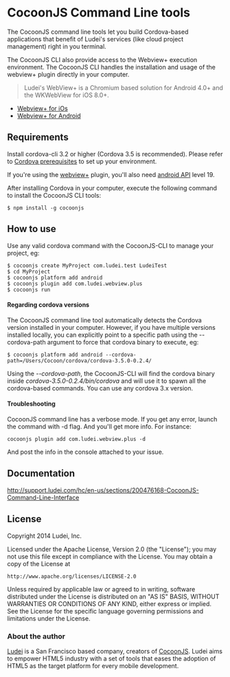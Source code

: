 # CocoonJS Command Line tools #

The CocoonJS command line tools let you build Cordova-based applications that benefit of Ludei's services (like cloud project management) right in you terminal.

The CocoonJS CLI also provide access to the Webview+ execution environment. The CocoonJS CLI handles the installation and usage of the webview+ plugin directly in your computer.

> Ludei's WebView+ is a Chromium based solution for Android 4.0+ and the WKWebView for iOS 8.0+.

- [Webview+ for iOs](https://github.com/ludei/webview-plus-ios)
- [Webview+ for Android](https://github.com/ludei/webview-plus)

## Requirements ##
Install cordova-cli 3.2 or higher (Cordova 3.5 is recommended). Please refer to [Cordova prerequisites](https://github.com/apache/cordova-cli#requirements) to set up your environment.

If you're using the [webview+](https://github.com/ludei/webview-plus) plugin, you'll also need [android API](http://developer.android.com/guide/topics/manifest/uses-sdk-element.html) level 19.

After installing Cordova in your computer, execute the following command to install the CocoonJS CLI tools:

```
$ npm install -g cocoonjs
```

## How to use ##

Use any valid cordova command with the CocoonJS-CLI to manage your project, eg:

```
$ cocoonjs create MyProject com.ludei.test LudeiTest
$ cd MyProject
$ cocoonjs platform add android
$ cocoonjs plugin add com.ludei.webview.plus
$ cocoonjs run
```

#### Regarding cordova versions ####

The CocoonJS command line tool automatically detects the Cordova version installed in your computer. However, if you have multiple versions installed locally, you can explicitly point to a specific path using the --cordova-path argument to force that cordova binary to execute, eg:


```
$ cocoonjs platform add android --cordova-path=/Users/Cocoon/cordova/cordova-3.5.0-0.2.4/
```
Using the *--cordova-path*, the CocoonJS-CLI will find the cordova binary inside *cordova-3.5.0-0.2.4/bin/cordova* and will use it to spawn all the cordova-based commands. You can use any cordova 3.x version.


#### Troubleshooting ####

CocoonJS command line has a verbose mode. If you get any error, launch the command  with -d flag. And you'll get more info. For instance:

```
cocoonjs plugin add com.ludei.webview.plus -d
```

And post the info in the console attached to your issue.

Documentation
----
http://support.ludei.com/hc/en-us/sections/200476168-CocoonJS-Command-Line-Interface

License
----
Copyright 2014 Ludei, Inc.

Licensed under the Apache License, Version 2.0 (the "License");
you may not use this file except in compliance with the License.
You may obtain a copy of the License at

    http://www.apache.org/licenses/LICENSE-2.0

Unless required by applicable law or agreed to in writing, software
distributed under the License is distributed on an "AS IS" BASIS,
WITHOUT WARRANTIES OR CONDITIONS OF ANY KIND, either express or implied.
See the License for the specific language governing permissions and
limitations under the License.

### About the author ###

[Ludei](http://www.ludei.com) is a San Francisco based company, creators of [CocoonJS](https://www.ludei.com/cocoonjs/). Ludei aims to empower HTML5 industry with a set of tools that eases the adoption of HTML5 as the target platform for every mobile development.
